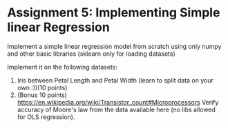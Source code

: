 # Assignment 5: Implementing Simple linear Regression

Implement a simple linear regression model from scratch using only numpy and other basic libraries (sklearn only for loading datasets)

Implement it on the following datasets:
1. Iris between Petal Length and Petal Width (learn to split data on your own :))(10 points)
2. (Bonus 10 points) https://en.wikipedia.org/wiki/Transistor_count#Microprocessors Verify accuracy of Moore's law from the data available here (no libs allowed for OLS regression).
